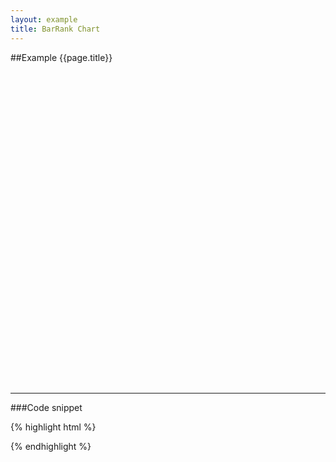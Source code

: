 ```yaml
---
layout: example
title: BarRank Chart
---
```


##Example {{page.title}}

<div id="placeholder" class="example-placeholder"  style="width:720px; height:500px; padding-top:0;"></div>

---

###Code snippet

{% highlight html %}
<div id="placeholder" width="600px" height="400px"></div>
<script>
var wsReader = new WSReader.WSReader().getReader();
Vizabi.Reader.extend("waffle", wsReader);

Vizabi._globals.ext_resources = {
  host: "https://waffle-server.gapminder.org",
  preloadPath: "/api/vizabi/",
  dataPath: "/api/ddf/",
  shapePath: "/preview/data/mc_precomputed_shapes.json"
};

Vizabi("BarRankChart", document.getElementById("placeholder"), {
  "state": {
    "time": {
      "startOrigin": "1950",
      "endOrigin": "2015",
      "value": "2015",
      "dim": "time"
    },
    "entities": {
      "dim": "geo",
      "show": {
        "is--country": true
      }
    },
    "entities_colorlegend": {
      "dim": "world_4region"
    },
    "entities_tags": {
      "dim": "tag"
    },
    "entities_allpossible": {
      "dim": "geo",
      "show": {
        "is--country": true
      }
    },
    "marker_allpossible": {
      "space": ["entities_allpossible"],
      "label": {
        "use": "property",
        "which": "name"
      }
    },
    "marker": {
      "space": ["entities", "time"],
      "label": {
        "use": "property",
        "which": "name"
      },
      "axis_x": {
        "use": "indicator",
        "which": "population_total"
      },
      "axis_y": {
        "use": "property",
        "which": "name"
      },
      "color": {
        "use": "property",
        "which": "world_4region",
        "scaleType": "ordinal",
        "syncModels": ["marker_colorlegend"]
      }
    },
    "marker_colorlegend": {
      "space": ["entities_colorlegend"],
      "opacityRegular": 0.8,
      "opacityHighlightDim": 0.3,
      "label": {
        "use": "property",
        "which": "name"
      },
      "hook_rank": {
        "use": "property",
        "which": "rank"
      },
      "hook_geoshape": {
        "use": "property",
        "which": "shape_lores_svg"
      }
    },
    "marker_tags": {
      "space": ["entities_tags"],
      "label": {
        "use": "property",
        "which": "name"
      },
      "hook_parent": {
        "use": "property",
        "which": "parent"
      }
    }
  },
  "ui": {
    "datawarning": {
      "doubtDomain": [1800, 1950, 2015],
      "doubtRange": [1.0, 0.8, 0.6]
    },
    "splash": true
  },
  "data": {
    "reader": "waffle",
    "path": "https://waffle-server-dev.gapminderdev.org/api/ddf"
  },
  "locale": {
    "filePath": "/preview/data/translation/"
  },
});
</script>
{% endhighlight %}

<script defer>
var wsReader = new WSReader.WSReader().getReader();
Vizabi.Reader.extend("waffle", wsReader);

Vizabi._globals.ext_resources = {
  host: "https://waffle-server.gapminder.org",
  preloadPath: "/api/vizabi/",
  dataPath: "/api/ddf/",
  shapePath: "/preview/data/mc_precomputed_shapes.json"
};

Vizabi("BarRankChart", document.getElementById("placeholder"), {
  "state": {
    "time": {
      "startOrigin": "1950",
      "endOrigin": "2015",
      "value": "2015",
      "dim": "time"
    },
    "entities": {
      "dim": "geo",
      "show": {
        "is--country": true
      }
    },
    "entities_colorlegend": {
      "dim": "world_4region"
    },
    "entities_tags": {
      "dim": "tag"
    },
    "entities_allpossible": {
      "dim": "geo",
      "show": {
        "is--country": true
      }
    },
    "marker_allpossible": {
      "space": ["entities_allpossible"],
      "label": {
        "use": "property",
        "which": "name"
      }
    },
    "marker": {
      "space": ["entities", "time"],
      "label": {
        "use": "property",
        "which": "name"
      },
      "axis_x": {
        "use": "indicator",
        "which": "population_total"
      },
      "axis_y": {
        "use": "property",
        "which": "name"
      },
      "color": {
        "use": "property",
        "which": "world_4region",
        "scaleType": "ordinal",
        "syncModels": ["marker_colorlegend"]
      }
    },
    "marker_colorlegend": {
      "space": ["entities_colorlegend"],
      "opacityRegular": 0.8,
      "opacityHighlightDim": 0.3,
      "label": {
        "use": "property",
        "which": "name"
      },
      "hook_rank": {
        "use": "property",
        "which": "rank"
      },
      "hook_geoshape": {
        "use": "property",
        "which": "shape_lores_svg"
      }
    },
    "marker_tags": {
      "space": ["entities_tags"],
      "label": {
        "use": "property",
        "which": "name"
      },
      "hook_parent": {
        "use": "property",
        "which": "parent"
      }
    }
  },
  "ui": {
    "datawarning": {
      "doubtDomain": [1800, 1950, 2015],
      "doubtRange": [1.0, 0.8, 0.6]
    },
    "splash": true
  },
  "data": {
    "reader": "waffle",
    "path": "https://waffle-server-dev.gapminderdev.org/api/ddf"
  },
  "locale": {
    "filePath": "/preview/data/translation/"
  },
});
</script>
